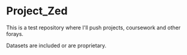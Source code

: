 # Project_Zed

This is a test repository where I'll push projects, coursework and other forays.

Datasets are included or are proprietary.  
